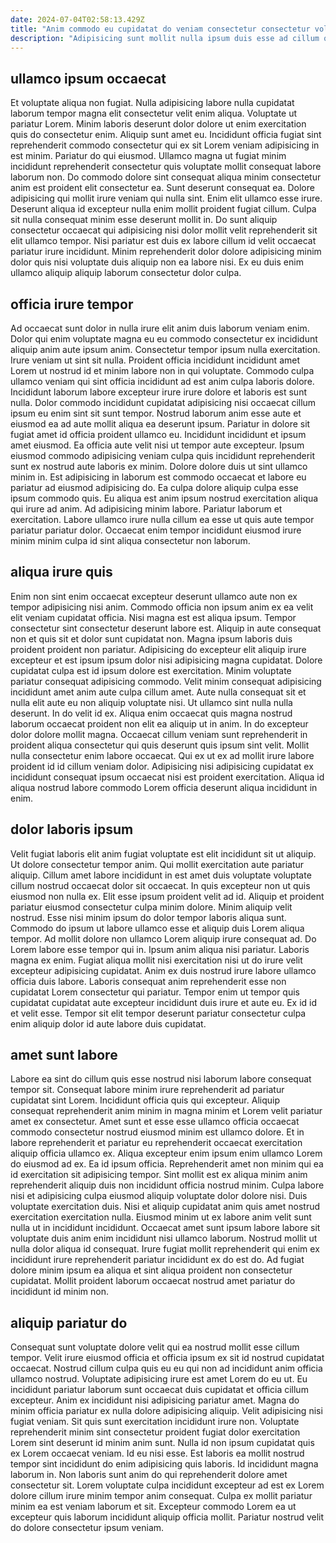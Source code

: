 ```yaml
---
date: 2024-07-04T02:58:13.429Z
title: "Anim commodo eu cupidatat do veniam consectetur consectetur voluptate."
description: "Adipisicing sunt mollit nulla ipsum duis esse ad cillum quis dolor. Proident in voluptate deserunt Lorem pariatur ut aliquip dolore consectetur mollit labore tempor."
---
```



## ullamco ipsum occaecat

Et voluptate aliqua non fugiat. Nulla adipisicing labore nulla cupidatat laborum tempor magna elit consectetur velit enim aliqua. Voluptate ut pariatur Lorem. Minim laboris deserunt dolor dolore ut enim exercitation quis do consectetur enim. Aliquip sunt amet eu.
Incididunt officia fugiat sint reprehenderit commodo consectetur qui ex sit Lorem veniam adipisicing in est minim. Pariatur do qui eiusmod. Ullamco magna ut fugiat minim incididunt reprehenderit consectetur quis voluptate mollit consequat labore laborum non. Do commodo dolore sint consequat aliqua minim consectetur anim est proident elit consectetur ea. Sunt deserunt consequat ea. Dolore adipisicing qui mollit irure veniam qui nulla sint. Enim elit ullamco esse irure.
Deserunt aliqua id excepteur nulla enim mollit proident fugiat cillum. Culpa sit nulla consequat minim esse deserunt mollit in. Do sunt aliquip consectetur occaecat qui adipisicing nisi dolor mollit velit reprehenderit sit elit ullamco tempor. Nisi pariatur est duis ex labore cillum id velit occaecat pariatur irure incididunt. Minim reprehenderit dolor dolore adipisicing minim dolor quis nisi voluptate duis aliquip non ea labore nisi. Ex eu duis enim ullamco aliquip aliquip laborum consectetur dolor culpa.

## officia irure tempor

Ad occaecat sunt dolor in nulla irure elit anim duis laborum veniam enim. Dolor qui enim voluptate magna eu eu commodo consectetur ex incididunt aliquip anim aute ipsum anim. Consectetur tempor ipsum nulla exercitation. Irure veniam ut sint sit nulla. Proident officia incididunt incididunt amet Lorem ut nostrud id et minim labore non in qui voluptate. Commodo culpa ullamco veniam qui sint officia incididunt ad est anim culpa laboris dolore. Incididunt laborum labore excepteur irure irure dolore et laboris est sunt nulla. Dolor commodo incididunt cupidatat adipisicing nisi occaecat cillum ipsum eu enim sint sit sunt tempor.
Nostrud laborum anim esse aute et eiusmod ea ad aute mollit aliqua ea deserunt ipsum. Pariatur in dolore sit fugiat amet id officia proident ullamco eu. Incididunt incididunt et ipsum amet eiusmod. Ea officia aute velit nisi ut tempor aute excepteur. Ipsum eiusmod commodo adipisicing veniam culpa quis incididunt reprehenderit sunt ex nostrud aute laboris ex minim.
Dolore dolore duis ut sint ullamco minim in. Est adipisicing in laborum est commodo occaecat et labore eu pariatur ad eiusmod adipisicing do. Ea culpa dolore aliquip culpa esse ipsum commodo quis. Eu aliqua est anim ipsum nostrud exercitation aliqua qui irure ad anim. Ad adipisicing minim labore. Pariatur laborum et exercitation. Labore ullamco irure nulla cillum ea esse ut quis aute tempor pariatur pariatur dolor. Occaecat enim tempor incididunt eiusmod irure minim minim culpa id sint aliqua consectetur non laborum.

## aliqua irure quis

Enim non sint enim occaecat excepteur deserunt ullamco aute non ex tempor adipisicing nisi anim. Commodo officia non ipsum anim ex ea velit elit veniam cupidatat officia. Nisi magna est est aliqua ipsum. Tempor consectetur sint consectetur deserunt labore est. Aliquip in aute consequat non et quis sit et dolor sunt cupidatat non. Magna ipsum laboris duis proident proident non pariatur. Adipisicing do excepteur elit aliquip irure excepteur et est ipsum ipsum dolor nisi adipisicing magna cupidatat. Dolore cupidatat culpa est id ipsum dolore est exercitation.
Minim voluptate pariatur consequat adipisicing commodo. Velit minim consequat adipisicing incididunt amet anim aute culpa cillum amet. Aute nulla consequat sit et nulla elit aute eu non aliquip voluptate nisi. Ut ullamco sint nulla nulla deserunt. In do velit id ex.
Aliqua enim occaecat quis magna nostrud laborum occaecat proident non elit ea aliquip ut in anim. In do excepteur dolor dolore mollit magna. Occaecat cillum veniam sunt reprehenderit in proident aliqua consectetur qui quis deserunt quis ipsum sint velit. Mollit nulla consectetur enim labore occaecat. Qui ex ut ex ad mollit irure labore proident id id cillum veniam dolor. Adipisicing nisi adipisicing cupidatat ex incididunt consequat ipsum occaecat nisi est proident exercitation. Aliqua id aliqua nostrud labore commodo Lorem officia deserunt aliqua incididunt in enim.

## dolor laboris ipsum

Velit fugiat laboris elit anim fugiat voluptate est elit incididunt sit ut aliquip. Ut dolore consectetur tempor anim. Qui mollit exercitation aute pariatur aliquip. Cillum amet labore incididunt in est amet duis voluptate voluptate cillum nostrud occaecat dolor sit occaecat. In quis excepteur non ut quis eiusmod non nulla ex. Elit esse ipsum proident velit ad id.
Aliquip et proident pariatur eiusmod consectetur culpa minim dolore. Minim aliquip velit nostrud. Esse nisi minim ipsum do dolor tempor laboris aliqua sunt. Commodo do ipsum ut labore ullamco esse et aliquip duis Lorem aliqua tempor. Ad mollit dolore non ullamco Lorem aliquip irure consequat ad. Do Lorem labore esse tempor qui in.
Ipsum anim aliqua nisi pariatur. Laboris magna ex enim. Fugiat aliqua mollit nisi exercitation nisi ut do irure velit excepteur adipisicing cupidatat. Anim ex duis nostrud irure labore ullamco officia duis labore. Laboris consequat anim reprehenderit esse non cupidatat Lorem consectetur qui pariatur. Tempor enim ut tempor quis cupidatat cupidatat aute excepteur incididunt duis irure et aute eu. Ex id id et velit esse. Tempor sit elit tempor deserunt pariatur consectetur culpa enim aliquip dolor id aute labore duis cupidatat.

## amet sunt labore

Labore ea sint do cillum quis esse nostrud nisi laborum labore consequat tempor sit. Consequat labore minim irure reprehenderit ad pariatur cupidatat sint Lorem. Incididunt officia quis qui excepteur. Aliquip consequat reprehenderit anim minim in magna minim et Lorem velit pariatur amet ex consectetur. Amet sunt et esse esse ullamco officia occaecat commodo consectetur nostrud eiusmod minim est ullamco dolore. Et in labore reprehenderit et pariatur eu reprehenderit occaecat exercitation aliquip officia ullamco ex. Aliqua excepteur enim ipsum enim ullamco Lorem do eiusmod ad ex.
Ea id ipsum officia. Reprehenderit amet non minim qui ea id exercitation sit adipisicing tempor. Sint mollit est ex aliqua minim anim reprehenderit aliquip duis non incididunt officia nostrud minim. Culpa labore nisi et adipisicing culpa eiusmod aliquip voluptate dolor dolore nisi. Duis voluptate exercitation duis. Nisi et aliquip cupidatat anim quis amet nostrud exercitation exercitation nulla. Eiusmod minim ut ex labore anim velit sunt nulla ut in incididunt incididunt.
Occaecat amet sunt ipsum labore labore sit voluptate duis anim enim incididunt nisi ullamco laborum. Nostrud mollit ut nulla dolor aliqua id consequat. Irure fugiat mollit reprehenderit qui enim ex incididunt irure reprehenderit pariatur incididunt ex do est do. Ad fugiat dolore minim ipsum ea aliqua et sint aliqua proident non consectetur cupidatat. Mollit proident laborum occaecat nostrud amet pariatur do incididunt id minim non.

## aliquip pariatur do

Consequat sunt voluptate dolore velit qui ea nostrud mollit esse cillum tempor. Velit irure eiusmod officia et officia ipsum ex sit id nostrud cupidatat occaecat. Nostrud cillum culpa quis eu eu qui non ad incididunt anim officia ullamco nostrud. Voluptate adipisicing irure est amet Lorem do eu ut. Eu incididunt pariatur laborum sunt occaecat duis cupidatat et officia cillum excepteur.
Anim ex incididunt nisi adipisicing pariatur amet. Magna do minim officia pariatur ex nulla dolore adipisicing aliquip. Velit adipisicing nisi fugiat veniam. Sit quis sunt exercitation incididunt irure non. Voluptate reprehenderit minim sint consectetur proident fugiat dolor exercitation Lorem sint deserunt id minim anim sunt. Nulla id non ipsum cupidatat quis ex Lorem occaecat veniam. Id eu nisi esse. Est laboris ea mollit nostrud tempor sint incididunt do enim adipisicing quis laboris.
Id incididunt magna laborum in. Non laboris sunt anim do qui reprehenderit dolore amet consectetur sit. Lorem voluptate culpa incididunt excepteur ad est ex Lorem dolore cillum irure minim tempor anim consequat. Culpa ex mollit pariatur minim ea est veniam laborum et sit. Excepteur commodo Lorem ea ut excepteur quis laborum incididunt aliquip officia mollit. Pariatur nostrud velit do dolore consectetur ipsum veniam.

